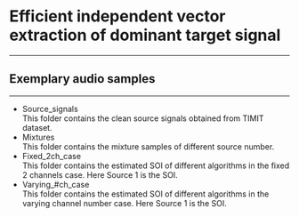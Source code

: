 # Efficient independent vector extraction of dominant target signal
---
## Exemplary audio samples
---
- Source_signals  
This folder contains the clean source signals obtained from TIMIT dataset.
- Mixtures  
This folder contains the mixture samples of different source number.
- Fixed_2ch_case  
This folder contains the estimated SOI of different algorithms in the fixed 2 channels case.
Here Source 1 is the SOI.
- Varying_#ch_case  
This folder contains the estimated SOI of different algorithms in the varying channel number case.
Here Source 1 is the SOI.

